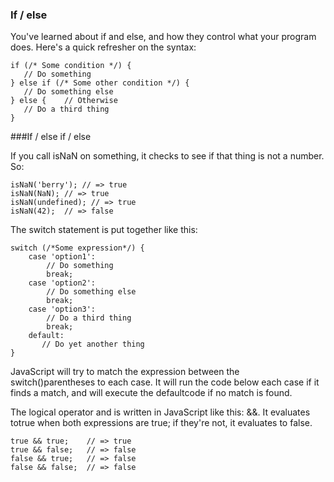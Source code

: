 ### If / else

You've learned about if and else, and how they control what your program does. Here's a quick refresher on the syntax:
 ```
if (/* Some condition */) {
    // Do something
} else if (/* Some other condition */) {
    // Do something else
} else {    // Otherwise
    // Do a third thing
}    
```

###If / else if / else

If you call isNaN on something, it checks to see if that thing is not a number. So:
```
isNaN('berry'); // => true
isNaN(NaN); // => true
isNaN(undefined); // => true
isNaN(42);  // => false
```

The switch statement is put together like this:

```
switch (/*Some expression*/) {
    case 'option1':
        // Do something
        break;
    case 'option2':
        // Do something else
        break;
    case 'option3':
        // Do a third thing
        break;
    default:
       // Do yet another thing
}
```

JavaScript will try to match the expression between the switch()parentheses to each case. It will run the code below each case if it finds a match, and will execute the defaultcode if no match is found.


The logical operator and is written in JavaScript like this: &&. It evaluates totrue when both expressions are true; if they're not, it evaluates to false.

```
true && true;    // => true
true && false;   // => false
false && true;   // => false
false && false;  // => false
```